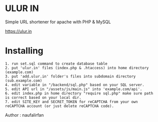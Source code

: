 # ULUR IN
Simple URL shortener for apache with PHP & MySQL

https://ulur.in

# Installing
~~~
1. run set.sql command to create database table
2. put 'ulur.in' files (index.php & .htaccess) into home directory (example.com)
3. put 'add.ulur.in' folder's files into subdomain directory (sub.example.com)
4. edit variable in "/backend/sql.php" based on your SQL server.
5. edit API url in "/assets/js/main.js" into 'example.com/api'.
6. edit index.php in home directory "require sql.php" make sure path is correct based on your local dir.
7. edit SITE_KEY and SECRET_TOKEN for reCAPTCHA from your own reCAPTCHA account (or just delete reCAPTCHA code).
~~~

Author : naufalirfan

